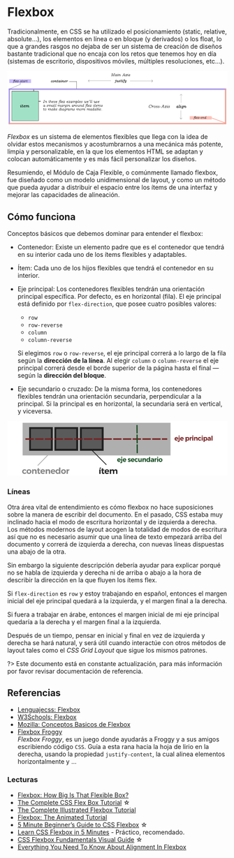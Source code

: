 # Flexbox

Tradicionalmente, en CSS se ha utilizado el posicionamiento (static, relative, absolute...), los elementos en línea o en bloque (y derivados) o los float, lo que a grandes rasgos no dejaba de ser un sistema de creación de diseños bastante tradicional que no encaja con los retos que tenemos hoy en día (sistemas de escritorio, dispositivos móviles, múltiples resoluciones, etc...).

![Flexbox](../../assets/img/flexbox.png)

_Flexbox_ es un sistema de elementos flexibles que llega con la idea de olvidar estos mecanismos y acostumbrarnos a una mecánica más potente, limpia y personalizable, en la que los elementos HTML se adaptan y colocan automáticamente y es más fácil personalizar los diseños.

Resumiendo, el Módulo de Caja Flexible, o comúnmente llamado flexbox, fue diseñado como un modelo unidimensional de layout, y como un método que pueda ayudar a distribuir el espacio entre los ítems de una interfaz y mejorar las capacidades de alineación.

## Cómo funciona

Conceptos básicos que debemos dominar para entender el flexbox:

* Contenedor: Existe un elemento padre que es el contenedor que tendrá en su interior cada uno de los ítems flexibles y adaptables.
* Ítem: Cada uno de los hijos flexibles que tendrá el contenedor en su interior.
* Eje principal: Los contenedores flexibles tendrán una orientación principal específica. Por defecto, es en horizontal (fila). 
  El eje principal está definido por `flex-direction`, que posee cuatro posibles valores:
  * `row`
  * `row-reverse`
  * `column`
  * `column-reverse`

  Si elegimos `row` o `row-reverse`, el eje principal correrá a lo largo de la fila según la **dirección de la línea**.
  Al elegir `column` o `column-reverse` el eje principal correrá desde el borde superior de la página hasta el final — según la **dirección del bloque**.

* Eje secundario o cruzado: De la misma forma, los contenedores flexibles tendrán una orientación secundaria, perpendicular a la principal. Si la principal es en horizontal, la secundaria será en vertical, y viceversa.

![Cómo funciona Flexbox](../../assets/img/flexbox-como-funciona.png)

### Líneas

Otra área vital de entendimiento es cómo flexbox no hace suposiciones sobre la manera de escribir del documento. En el pasado, CSS estaba muy inclinado hacia el modo de escritura horizontal y de izquierda a derecha. Los métodos modernos de layout acogen la totalidad de modos de escritura así que no es necesario asumir que una línea de texto empezará arriba del documento y correrá de izquierda a derecha, con nuevas líneas dispuestas una abajo de la otra.

Sin embargo la siguiente descripción debería ayudar para explicar porqué no se habla de izquierda y derecha ni de arriba o abajo a la hora de describir la dirección en la que fluyen los ítems flex. 

Si `flex-direction` es `row` y estoy trabajando en español, entonces el margen inicial del eje principal quedará a la izquierda, y el margen final a la derecha.

Si fuera a trabajar en árabe, entonces el margen inicial de mi eje principal quedaría a la derecha y el margen final a la izquierda.

Después de un tiempo, pensar en inicial y final en vez de izquierda y derecha se hará natural, y será útil cuando interactúe con otros métodos de layout tales como el _CSS Grid Layout_ que sigue los mismos patrones.

?> Este documento está en constante actualización, para más información por favor revisar documentación de referencia. 

## Referencias

- [Lenguajecss: Flexbox](https://lenguajecss.com/p/css/propiedades/flexbox)
- [W3Schools: Flexbox](https://www.w3schools.com/Css/css3_flexbox.asp)
- [Mozilla: Conceptos Basicos de Flexbox](https://developer.mozilla.org/es/docs/Web/CSS/CSS_Flexible_Box_Layout/Conceptos_Basicos_de_Flexbox)
- [Flexbox Froggy](http://flexboxfroggy.com/)  
  _Flexbox Froggy_, es un juego donde ayudarás a Froggy y a sus amigos escribiendo código `CSS`. Guía a esta rana hacia la hoja de lirio en la derecha, usando la propiedad `justify-content`, la cual alinea elementos horizontalmente y ...

### Lecturas

- [Flexbox: How Big Is That Flexible Box?](https://www.smashingmagazine.com/2018/09/flexbox-sizing-flexible-box)
- [The Complete CSS Flex Box Tutorial](https://medium.com/@js_tut/the-complete-css-flex-box-tutorial-d17971950bdc) ☆
- [The Complete Illustrated Flexbox Tutorial](https://medium.freecodecamp.org/the-complete-illustrated-flexbox-tutorial-d35c085dbf35)
- [Flexbox: The Animated Tutorial](https://medium.freecodecamp.org/flexbox-the-animated-tutorial-263e7d8864e5)
- [5 Minute Beginner’s Guide to CSS Flexbox](https://medium.com/@jillplatts/6-minute-beginners-guide-to-css-flexbox-527b3ff3480b) ☆
- [Learn CSS Flexbox in 5 Minutes](https://medium.freecodecamp.org/learn-css-flexbox-in-5-minutes-b941f0affc34) - Práctico, recomendado.
- [CSS Flexbox Fundamentals Visual Guide](https://medium.com/swlh/css-flexbox-fundamentals-visual-guide-1c467f480dac) ☆
- [Everything You Need To Know About Alignment In Flexbox](https://www.smashingmagazine.com/2018/08/flexbox-alignment/)
